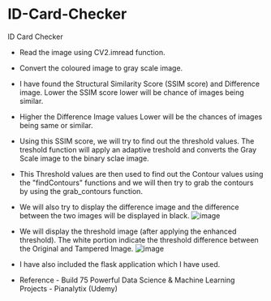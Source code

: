 # ID-Card-Checker
ID Card Checker

* Read the image using CV2.imread function.

* Convert the coloured image to gray scale image.

* I have found the Structural Similarity Score (SSIM score) and Difference image. Lower the SSIM score lower will be chance of images being similar.

* Higher the Difference Image values Lower will be the chances of images being same or similar.

* Using this SSIM score, we will try to find out the threshold values. The treshold function will apply an adaptive treshold and converts the Gray Scale image to the binary sclae image.

* This Threshold values are then used to find out the Contour values using the "findContours" functions and we will then try to grab the contours by using the grab_contours function.

* We will also try to display the difference image and the difference between the two images will be displayed in black.
![image](https://user-images.githubusercontent.com/99719105/218274625-57cc479b-1262-41fc-bafd-4235013861ec.png)

* We will display the threshold image (after applying the enhanced threshold). The white portion indicate the threshold difference between the Original and Tampered Image.
![image](https://user-images.githubusercontent.com/99719105/218274687-08510653-5e4d-4f2d-8665-463aa68ff0d8.png)

* I have also included the flask application which I have used.

* Reference - Build 75 Powerful Data Science & Machine Learning Projects - Pianalytix (Udemy)
